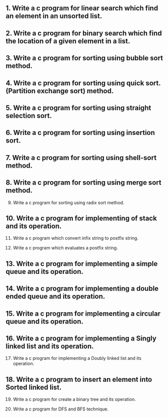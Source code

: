 ## 1. Write a c program for linear search which find an element in an unsorted list.

## 2. Write a c program for binary search which find the location of a given element in a list.

## 3. Write a c program for sorting using bubble sort method.

## 4. Write a c program for sorting using quick sort. (Partition exchange sort) method.

## 5. Write a c program for sorting using straight selection sort.

## 6. Write a c program for sorting using insertion sort.

## 7. Write a c program for sorting using shell-sort method.

## 8. Write a c program for sorting using merge sort method.

9. Write a c program for sorting using radix sort method.

## 10. Write a c program for implementing of stack and its operation.

11. Write a c program which convert infix string to postfix string.

12. Write a c program which evaluates a postfix string.

## 13. Write a c program for implementing a simple queue and its operation.

## 14. Write a c program for implementing a double ended queue and its operation.

## 15. Write a c program for implementing a circular queue and its operation.

## 16. Write a c program for implementing a Singly linked list and its operation.

17. Write a c program for implementing a Doubly linked list and its operation.

## 18. Write a c program to insert an element into Sorted linked list.

19. Write a c program for create a binary tree and its operation.

20. Write a c program for DFS and BFS technique.

